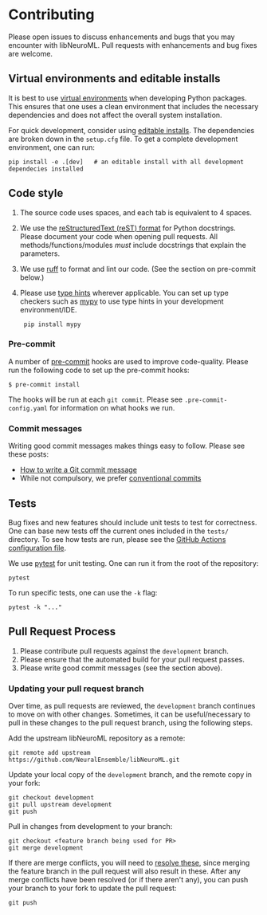 # Contributing

Please open issues to discuss enhancements and bugs that you may encounter with
libNeuroML. Pull requests with enhancements and bug fixes are welcome.

## Virtual environments and editable installs

It is best to use [virtual environments](https://docs.python.org/3/tutorial/venv.html) when developing Python packages.
This ensures that one uses a clean environment that includes the necessary
dependencies and does not affect the overall system installation.

For quick development, consider using [editable installs](https://setuptools.pypa.io/en/latest/userguide/development_mode.html).
The dependencies are broken down in the `setup.cfg` file. To get a complete development environment, one can run:


    pip install -e .[dev]   # an editable install with all development dependecies installed


## Code style

1. The source code uses spaces, and each tab is equivalent to 4 spaces.

2. We use the [reStructuredText (reST)
   format](https://stackoverflow.com/a/24385103/375067) for Python docstrings.
   Please document your code when opening pull requests.
   All methods/functions/modules *must* include docstrings that explain the parameters.

3. We use [ruff](https://pypi.org/project/ruff/) to format and lint our code. (See the section on pre-commit below.)

4. Please use [type hints](https://docs.python.org/3/library/typing.html) wherever applicable.
   You can set up type checkers such as [mypy](https://mypy.readthedocs.io/) to use type hints in your development environment/IDE.


        pip install mypy


### Pre-commit

A number of [pre-commit](https://pre-commit.com/) hooks are used to improve code-quality.
Please run the following code to set up the pre-commit hooks:

    $ pre-commit install

The hooks will be run at each `git commit`.
Please see `.pre-commit-config.yaml` for information on what hooks we run.


### Commit messages

Writing good commit messages makes things easy to follow.
Please see these posts:

- [How to write a Git commit message](https://cbea.ms/git-commit/)
- While not compulsory, we prefer [conventional commits](https://www.conventionalcommits.org/en/v1.0.0/)


## Tests

Bug fixes and new features should include unit tests to test for correctness.
One can base new tests off the current ones included in the `tests/` directory.
To see how tests are run, please see the [GitHub Actions configuration file](https://github.com/NeuralEnsemble/libNeuroML/blob/development/.github/workflows/ci.yml).

We use [pytest](https://docs.pytest.org/) for unit testing.
One can run it from the root of the repository:

    pytest


To run specific tests, one can use the `-k` flag:


    pytest -k "..."


## Pull Request Process

1. Please contribute pull requests against the `development` branch.
2. Please ensure that the automated build for your pull request passes.
3. Please write good commit messages (see the section above).

### Updating your pull request branch

Over time, as pull requests are reviewed, the `development` branch continues to move on with other changes.
Sometimes, it can be useful/necessary to pull in these changes to the pull request branch, using the following steps.

Add the upstream libNeuroML repository as a remote:


    git remote add upstream https://github.com/NeuralEnsemble/libNeuroML.git


Update your local copy of the `development` branch, and the remote copy in your fork:


    git checkout development
    git pull upstream development
    git push


Pull in changes from development to your branch:


    git checkout <feature branch being used for PR>
    git merge development


If there are merge conflicts, you will need to [resolve these](https://git-scm.com/book/en/v2/Git-Branching-Basic-Branching-and-Merging#_basic_merge_conflicts), since merging the feature branch in the pull request will also result in these.
After any merge conflicts have been resolved (or if there aren't any), you can
push your branch to your fork to update the pull request:


    git push
